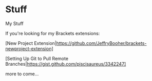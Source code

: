 Stuff
=====

My Stuff

If you're looking for my Brackets extensions:

[New Project Extension|https://github.com/JeffryBooher/brackets-newproject-extension]

[Setting Up Git to Pull Remote Branches|https://gist.github.com/piscisaureus/3342247]

more to come...

